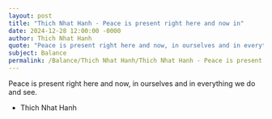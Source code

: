 ```yaml
---
layout: post
title: "Thich Nhat Hanh - Peace is present right here and now in"
date: 2024-12-28 12:00:00 -0000
author: Thich Nhat Hanh
quote: "Peace is present right here and now, in ourselves and in everything we do and see."
subject: Balance
permalink: /Balance/Thich Nhat Hanh/Thich Nhat Hanh - Peace is present right here and now in
---
```


Peace is present right here and now, in ourselves and in everything we do and see.

- Thich Nhat Hanh
